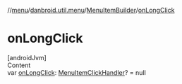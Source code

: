 //[menu](../../../index.md)/[danbroid.util.menu](../index.md)/[MenuItemBuilder](index.md)/[onLongClick](on-long-click.md)



# onLongClick  
[androidJvm]  
Content  
var [onLongClick](on-long-click.md): [MenuItemClickHandler](../index.md#%5Bdanbroid.util.menu%2FMenuItemClickHandler%2F%2F%2FPointingToDeclaration%2F%5D%2FClasslikes%2F1080072689)? = null  



